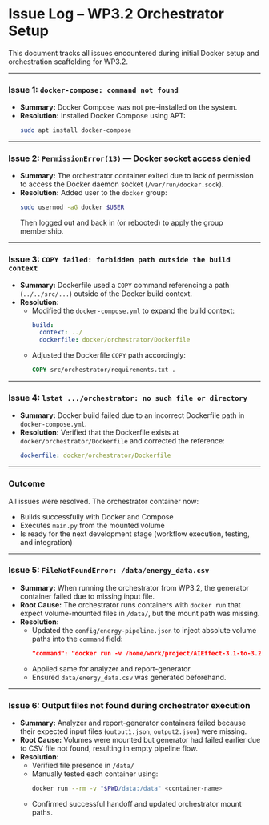 # Issue Log – WP3.2 Orchestrator Setup

This document tracks all issues encountered during initial Docker setup and orchestration scaffolding for WP3.2.

---

### Issue 1: `docker-compose: command not found`

- **Summary:** Docker Compose was not pre-installed on the system.
- **Resolution:**
  Installed Docker Compose using APT:
  ```bash
  sudo apt install docker-compose
  ```

---

### Issue 2: `PermissionError(13)` — Docker socket access denied

- **Summary:** The orchestrator container exited due to lack of permission to access the Docker daemon socket (`/var/run/docker.sock`).
- **Resolution:**
  Added user to the `docker` group:
  ```bash
  sudo usermod -aG docker $USER
  ```
  Then logged out and back in (or rebooted) to apply the group membership.

---

### Issue 3: `COPY failed: forbidden path outside the build context`

- **Summary:** Dockerfile used a `COPY` command referencing a path (`../../src/...`) outside of the Docker build context.
- **Resolution:**
  - Modified the `docker-compose.yml` to expand the build context:
    ```yaml
    build:
      context: ../
      dockerfile: docker/orchestrator/Dockerfile
    ```
  - Adjusted the Dockerfile `COPY` path accordingly:
    ```dockerfile
    COPY src/orchestrator/requirements.txt .
    ```

---

### Issue 4: `lstat .../orchestrator: no such file or directory`

- **Summary:** Docker build failed due to an incorrect Dockerfile path in `docker-compose.yml`.
- **Resolution:**
  Verified that the Dockerfile exists at `docker/orchestrator/Dockerfile` and corrected the reference:
  ```yaml
  dockerfile: docker/orchestrator/Dockerfile
  ```

---

### Outcome

All issues were resolved. The orchestrator container now:
- Builds successfully with Docker and Compose
- Executes `main.py` from the mounted volume
- Is ready for the next development stage (workflow execution, testing, and integration)

---

### Issue 5: `FileNotFoundError: /data/energy_data.csv`

- **Summary:** When running the orchestrator from WP3.2, the generator container failed due to missing input file.
- **Root Cause:** The orchestrator runs containers with `docker run` that expect volume-mounted files in `/data/`, but the mount path was missing.
- **Resolution:**
  - Updated the `config/energy-pipeline.json` to inject absolute volume paths into the `command` field:
    ```json
    "command": "docker run -v /home/work/project/AIEffect-3.1-to-3.2/data:/data aieffect-31-to-32-energy-generator"
    ```
  - Applied same for analyzer and report-generator.
  - Ensured `data/energy_data.csv` was generated beforehand.

---

### Issue 6: Output files not found during orchestrator execution

- **Summary:** Analyzer and report-generator containers failed because their expected input files (`output1.json`, `output2.json`) were missing.
- **Root Cause:** Volumes were mounted but generator had failed earlier due to CSV file not found, resulting in empty pipeline flow.
- **Resolution:**
  - Verified file presence in `/data/`
  - Manually tested each container using:
    ```bash
    docker run --rm -v "$PWD/data:/data" <container-name>
    ```
  - Confirmed successful handoff and updated orchestrator mount paths.


